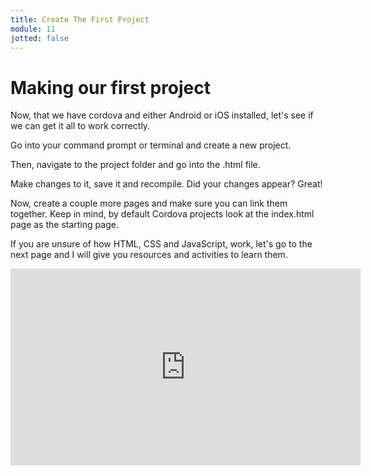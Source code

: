 ```yaml
---
title: Create The First Project
module: 11
jotted: false
---
```


# Making our first project

Now, that we have cordova and either Android or iOS installed, let's see if we can get it all to work correctly.

Go into your command prompt or terminal and create a new project.

Then, navigate to the project folder and go into the .html file.

Make changes to it, save it and recompile.  Did your changes appear?  Great!

Now, create a couple more pages and make sure you can link them together.  Keep in mind, by default Cordova projects look at the index.html page as the starting page.

If you are unsure of how HTML, CSS and JavaScript, work, let's go to the next page and I will give you resources and activities to learn them.

<iframe width="560" height="315" src="https://www.youtube.com/embed/qfrC1FrP4NA" frameborder="0" allow="accelerometer; autoplay; encrypted-media; gyroscope; picture-in-picture" allowfullscreen></iframe>